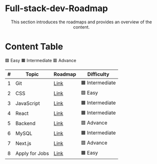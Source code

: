 # Full-stack-dev-Roadmap
<p align ="center">
This section introduces the roadmaps and provides an overview of the content.
</p>


# Content Table 

:green_square: Easy 
:orange_square: Intermediate 
:red_square: Advance

|  #  |      Topic       |   Roadmap   |    Difficulty |                  
|-----|------------------|-------------|---------------|
|1|Git| [Link](https://github.com/Developer-RONNIE/Full-stack-dev-Roadmap/blob/main/01.git/Git_Roadmap.md)|:orange_square: Intermediate|
|2|CSS|[Link]()|:green_square: Easy | 
|3|JavaScript|[Link]()|:orange_square: Intermediate | 
|4|React|[Link]()|:orange_square: Intermediate | 
|5|Backend|[Link]()|:red_square: Advance | 
|6|MySQL|[Link]()|:orange_square: Intermediate | 
|7|Next.js|[Link]()|:red_square: Advance | 
|8|Apply for Jobs|[Link]()|:orange_square: Easy| 


